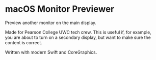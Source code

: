# macOS Monitor Previewer

Preview another monitor on the main display.

Made for Pearson College UWC tech crew. This is useful if, for example, you are about to turn on a secondary display, but want to make sure the content is correct.

Written with modern Swift and CoreGraphics.

